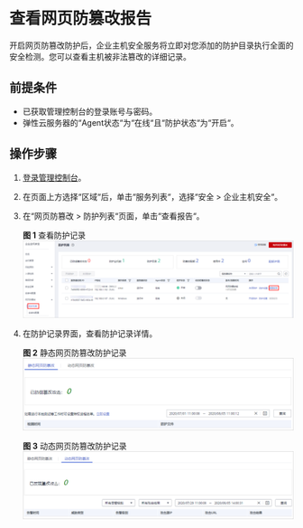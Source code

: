 # 查看网页防篡改报告<a name="hss_01_0087"></a>

开启网页防篡改防护后，企业主机安全服务将立即对您添加的防护目录执行全面的安全检测。您可以查看主机被非法篡改的详细记录。

## 前提条件<a name="section2256777914731"></a>

-   已获取管理控制台的登录账号与密码。
-   弹性云服务器的“Agent状态“为“在线“且“防护状态“为“开启“。

## 操作步骤<a name="section91502117917"></a>

1.  [登录管理控制台](https://console.huaweicloud.com)。
2.  在页面上方选择“区域“后，单击“服务列表“，选择“安全  \>  企业主机安全“。
3.  在“网页防篡改  \>  防护列表“页面，单击“查看报告“。

    **图 1**  查看防护记录<a name="fig1581612613918"></a>  
    ![](figures/查看防护记录.png "查看防护记录")

4.  在防护记录界面，查看防护记录详情。

    **图 2**  静态网页防篡改防护记录<a name="fig138160619911"></a>  
    ![](figures/静态网页防篡改防护记录.png "静态网页防篡改防护记录")

    **图 3**  动态网页防篡改防护记录<a name="fig1781796195"></a>  
    ![](figures/动态网页防篡改防护记录.png "动态网页防篡改防护记录")


